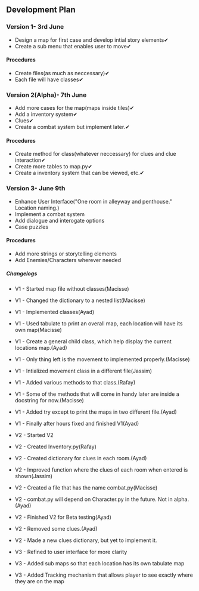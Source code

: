 ## Development Plan
### Version 1- 3rd June
* Design a map for first case and develop intial story elements✔
* Create a sub menu that enables user to move✔
#### Procedures
- Create files(as much as neccessary)✔
- Each file will have classes✔



### Version 2(Alpha)- 7th June
* Add more cases for the map(maps inside tiles)✔
* Add a inventory system✔
* Clues✔
* Create a combat system but implement later.✔
#### Procedures
- Create method for class(whatever neccessary) for clues and clue interaction✔
- Create more tables to map.py✔
- Create a inventory system that can be viewed, etc.✔



### Version 3- June 9th
* Enhance User Interface("One room in alleyway and penthouse." Location naming.)
* Implement a combat system
* Add dialogue and interogate options
* Case puzzles 

#### Procedures
- Add more strings or storytelling elements
- Add Enemies/Characters wherever needed


##### Changelogs
- V1 - Started map file without classes(Macisse)
- V1 - Changed the dictionary to a nested list(Macisse)
- V1 - Implemented classes(Ayad)
- V1 - Used tabulate to print an overall map, each location will have its own map(Macisse)
- V1 - Create a general child class, which help display the current locations map.(Ayad)
- V1 - Only thing left is the movement to implemented properly.(Macisse)
- V1 - Intialized movement class in a different file(Jassim)
- V1 - Added various methods to that class.(Rafay)
- V1 - Some of the methods that will come in handy later are inside a docstring for now.(Macisse)
- V1 - Added try except to print the maps in two different file.(Ayad)
- V1 - Finally after hours fixed and finished V1(Ayad)

- V2 - Started V2
- V2 - Created Inventory.py(Rafay)
- V2 - Created dictionary for clues in each room.(Ayad)
- V2 - Improved function where the clues of each room when entered is shown(Jassim)
- V2 - Created a file that has the name combat.py(Macisse)
- V2 - combat.py will depend on Character.py in the future. Not in alpha.(Ayad)
- V2 - Finished V2 for Beta testing(Ayad)
- V2 - Removed some clues.(Ayad)
- V2 - Made a new clues dictionary, but yet to implement it.


- V3 - Refined to user interface for more clarity
- V3 - Added sub maps so that each location has its own tabulate map
- V3 - Added Tracking mechanism that allows player to see exactly where they are on the map 
